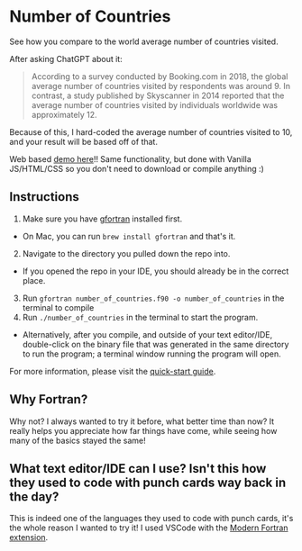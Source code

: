 # Number of Countries
See how you compare to the world average number of countries visited.

After asking ChatGPT about it:
> According to a survey conducted by Booking.com in 2018, the global average number of countries visited by respondents was around 9. In contrast, a study published by Skyscanner in 2014 reported that the average number of countries visited by individuals worldwide was approximately 12.

Because of this, I hard-coded the average number of countries visited to 10, and your result will be based off of that.

Web based [demo here](https://dekadekadeka.github.io/number_of_countries/)!!
Same functionality, but done with Vanilla JS/HTML/CSS so you don't need to download or compile anything :)

## Instructions
1. Make sure you have [gfortran](https://gcc.gnu.org/fortran/) installed first.
  - On Mac, you can run `brew install gfortran` and that's it.
2. Navigate to the directory you pulled down the repo into.
  - If you opened the repo in your IDE, you should already be in the correct place.
3. Run `gfortran number_of_countries.f90 -o number_of_countries` in the terminal to compile
4. Run `./number_of_countries` in the terminal to start the program.
  - Alternatively, after you compile, and outside of your text editor/IDE, double-click on the binary file that was generated in the same directory to run the program; a terminal window running the program will open.

  For more information, please visit the [quick-start guide](https://fortran-lang.org/learn/quickstart/hello_world/).

## Why Fortran?
Why not? I always wanted to try it before, what better time than now? It really helps you appreciate how far things have come, while seeing how many of the basics stayed the same!

## What text editor/IDE can I use? Isn't this how they used to code with punch cards way back in the day?
This is indeed one of the languages they used to code with punch cards, it's the whole reason I wanted to try it! I used VSCode with the [Modern Fortran extension](https://marketplace.visualstudio.com/items?itemName=fortran-lang.linter-gfortran).
